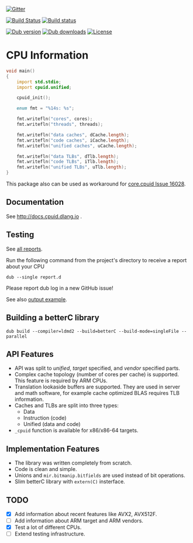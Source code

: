 [![Gitter](https://img.shields.io/gitter/room/libmir/public.svg)](https://gitter.im/libmir/public)

[![Build Status](https://travis-ci.org/libmir/mir-cpuid.svg?branch=master)](https://travis-ci.org/libmir/mir-cpuid)
[![Build status](https://ci.appveyor.com/api/projects/status/f2n4dih5s4c32q7u/branch/master?svg=true)](https://ci.appveyor.com/project/9il/mir-cpuid/branch/master)

[![Dub version](https://img.shields.io/dub/v/mir-cpuid.svg)](http://code.dlang.org/packages/mir-cpuid)
[![Dub downloads](https://img.shields.io/dub/dt/mir-cpuid.svg)](http://code.dlang.org/packages/mir-cpuid)
[![License](https://img.shields.io/dub/l/mir-cpuid.svg)](http://code.dlang.org/packages/mir-cpuid)

# CPU Information

```d
void main()
{
    import std.stdio;
    import cpuid.unified;

    cpuid_init();

    enum fmt = "%14s: %s";

    fmt.writefln("cores", cores);
    fmt.writefln("threads", threads);

    fmt.writefln("data caches", dCache.length);
    fmt.writefln("code caches", iCache.length);
    fmt.writefln("unified caches", uCache.length);

    fmt.writefln("data TLBs", dTlb.length);
    fmt.writefln("code TLBs", iTlb.length);
    fmt.writefln("unified TLBs", uTlb.length);
}
```

This package also can be used as workaround for [core.cpuid Issue 16028](https://issues.dlang.org/show_bug.cgi?id=16028).

## Documentation

See http://docs.cpuid.dlang.io .

## Testing

See [all reports](https://github.com/libmir/mir-cpuid/issues?utf8=%E2%9C%93&q=is%3Aissue%20label%3AReports%20).

Run the following command from the project's directory to receive a report about your CPU

```
dub --single report.d
```

Please report dub log in a new GitHub issue!

See also [output example](https://gist.github.com/9il/66d2f824ca52e1293358b86604e7fb21).

## Building a betterC library

```
dub build --compiler=ldmd2 --build=betterC --build-mode=singleFile --parallel
```

## API Features

 - API was split to _unified_, _target_ specified, and _vendor_ specified parts.
 - Complex cache topology (number of cores per cache) is supported. This feature is required by ARM CPUs.
 - Translation lookaside buffers are supported. They are used in server and math software, for example cache optimized BLAS requires TLB information.
 - Caches and TLBs are split into three types:
 	- Data
 	- Instruction (code)
 	- Unified (data and code)
 - `_cpuid` function is available for x86/x86-64 targets.

## Implementation Features

 - The library was written completely from scratch.
 - Code is clean and simple.
 - Unions and `mir.bitmanip.bitfields` are used instead of bit operations.
 - Slim betterC library with `extern(C)` insterface.

## TODO

 - [x] Add information about recent features like AVX2, AVX512F.
 - [ ] Add information about ARM target and ARM vendors.
 - [x] Test a lot of different CPUs.
 - [ ] Extend testing infrastructure.
